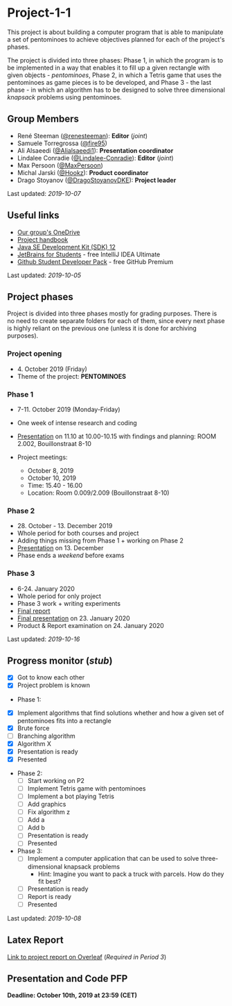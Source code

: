 # Project-1-1
This project is about building a computer program that is able to manipulate a set of pentominoes to achieve objectives planned for each of the project's phases.

The project is divided into three phases: Phase 1, in which the program is to be implemented in a way that enables it to fill up a given rectangle with given objects - *pentominoes*, Phase 2, in which a Tetris game that uses the pentominoes as game pieces is to be developed, and Phase 3 - the last phase - in which an algorithm has to be designed to solve three dimensional *knapsack* problems using pentominoes.


## Group Members
* René Steeman ([@renesteeman](https://github.com/renesteeman)): **Editor** (*joint*)
* Samuele Torregrossa ([@fire95](https://github.com/fire95))
* Ali Alsaeedi ([@Alialsaeedi1](https://github.com/Alialsaeedi1)): **Presentation coordinator**
* Lindalee Conradie ([@Lindalee-Conradie](https://github.com/Lindalee-Conradie)): **Editor** (*joint*)
* Max Persoon ([@MaxPersoon](https://github.com/MaxPersoon))
* Michal Jarski ([@Hookz](https://github.com/Hookz)): **Product coordinator**
* Drago Stoyanov ([@DragoStoyanovDKE](https://github.com/DragoStoyanovDKE)): **Project leader**

Last updated: *2019-10-07*

## Useful links
* [Our group's OneDrive](https://maastrichtuniversity-my.sharepoint.com/%3Af%3A/g/personal/m_jarski_student_maastrichtuniversity_nl/EsMryB_BQa9OuZycCF2qHu0B-ekHyNhjPifWziumKyCHuQ?e=iog3Qs)
* [Project handbook](https://maastrichtuniversity-my.sharepoint.com/%3Ab%3A/g/personal/m_jarski_student_maastrichtuniversity_nl/EZblUl6sQcVJmy8ynVOtHwsB1bhxOozv1CetQrCJpYaCSw?e=qbNJbD)
* [Java SE Development Kit (SDK) 12](https://www.oracle.com/technetwork/java/javase/downloads/jdk12-downloads-5295953.html)
* [JetBrains for Students](https://www.jetbrains.com/student/) - free IntelliJ IDEA Ultimate
* [Github Student Developer Pack](https://education.github.com/pack) - free GitHub Premium

Last updated: *2019-10-05*

## Project phases
Project is divided into three phases mostly for grading purposes. There is no need to create separate folders for each of them, since every next phase is highly reliant on the previous one (unless it is done for archiving purposes).

### Project opening
* 4\. October 2019 (Friday)
* Theme of the project: **PENTOMINOES**

### Phase 1
* 7-11\. October 2019 (Monday-Friday)
* One week of intense research and coding
* [Presentation](https://maastrichtuniversity-my.sharepoint.com/:p:/g/personal/m_jarski_student_maastrichtuniversity_nl/EVsQWlGsAhFJmLi-op0iyPABj17oEpZu9kyD_ERsJfGmeA?e=GxumXJ) on 11\.10 at 10.00-10.15 with findings and planning: ROOM 2.002, Bouillonstraat 8-10

* Project meetings:
  * October 8, 2019
  * October 10, 2019
  * Time: 15.40 - 16.00
  * Location: Room 0.009/2.009 (Bouillonstraat 8-10)

### Phase 2
* 28\. October - 13\. December 2019
* Whole period for both courses and project
* Adding things missing from Phase 1 + working on Phase 2
* [Presentation](https://maastrichtuniversity-my.sharepoint.com/:p:/g/personal/m_jarski_student_maastrichtuniversity_nl/ERRieGPd155Lv6NO142-3roBFrunsT8fx-fTwOs-5qtXBw?e=nInFBO) on 13\. December
* Phase ends a *weekend* before exams

### Phase 3
* 6-24\. January 2020
* Whole period for only project
* Phase 3 work + writing experiments
* [Final report](#latex-report)
* [Final presentation](https://maastrichtuniversity-my.sharepoint.com/:p:/g/personal/m_jarski_student_maastrichtuniversity_nl/EbFAPeFjRwRPlsS0IK9ZADsBvchGPx0XzO87dGbnpKK1GA?e=HGJv3S) on 23\. January 2020
* Product & Report examination on 24\. January 2020

Last updated: *2019-10-16*

## Progress monitor (*stub*)
- [x] Got to know each other
- [x] Project problem is known
* Phase 1:
 - [x] Implement algorithms that find solutions whether and how a given set of pentominoes fits into a rectangle
  - [x] Brute force
  - [ ] Branching algorithm
  - [x] Algorithm X
 - [x] Presentation is ready
 - [x] Presented

* Phase 2:
  - [ ] Start working on P2
  - [ ] Implement Tetris game with pentominoes
  - [ ] Implement a bot playing Tetris
  - [ ] Add graphics
  - [ ] Fix algorithm z
  - [ ] Add a
  - [ ] Add b
  - [ ] Presentation is ready
  - [ ] Presented

* Phase 3:
  - [ ] Implement a computer application that can be used to solve three-
  dimensional knapsack problems
    - Hint: Imagine you want to pack a truck with parcels. How do they fit best?
  - [ ] Presentation is ready
  - [ ] Report is ready
  - [ ] Presented

Last updated: *2019-10-08*

## Latex Report
[Link to project report on Overleaf](https://www.overleaf.com/3193293667jjrxxwjkfdmw) (*Required in Period 3*)

## Presentation and Code PFP

**Deadline: October 10th, 2019 at 23:59 (CET)**
